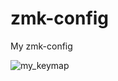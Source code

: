 # zmk-config
My zmk-config

![my_keymap](https://github.com/englmaxi/zmk-config/assets/43675074/fa242e76-46cb-45bd-a057-78c05fe86291)
